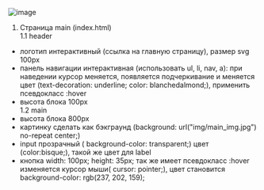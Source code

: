![image](https://user-images.githubusercontent.com/113675674/195976904-4cd76819-7a41-4a91-a1a5-b72b53c724a8.png)  
1. Cтраница main (index.html)  
1.1 header 
- логотип интерактивный (ссылка на главную страницу), размер svg 100px    
- панель навигации интерактивная (использовать ul, li, nav, a): при наведении курсор меняется, появляется подчеркивание и меняется цвет (text-decoration: underline;   color: blanchedalmond;), применить псевдокласс :hover 
- высота блока 100px  
1.2 main  
- высота блока 800px  
- картинку сделать как бэкграунд (background: url("img/main_img.jpg") no-repeat center;)  
- input прозрачный ( background-color: transparent;) цвет (color:bisque;), такой же цвет для label  
- кнопка     width: 100px; height: 35px; так же имеет псевдокласс :hover изменяется курсор мыши( cursor: pointer;), цвет становится background-color: rgb(237, 202, 159);  
